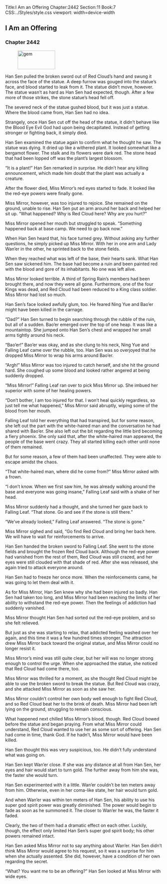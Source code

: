 Title:I Am an Offering 
Chapter:2442 
Section:11 
Book:7 
CSS:../Styles/style.css 
viewport: width=device-width
  
## I Am an Offering
### Chapter 2442
  
<figure>
	<img src="../Images/gem.gif" alt="gem" id="gem" width="120" height="60" />
</figure>
  

  
Han Sen pulled the broken sword out of Red Cloud’s hand and swung it across the face of the statue. A deep furrow was gouged into the statue’s face, and blood started to leak from it. The statue didn’t move, however. The statue wasn’t as hard as Han Sen had expected, though. After a few more of those strikes, the stone statue’s head fell off.

The severed neck of the statue gushed blood, but it was just a statue. Where the blood came from, Han Sen had no idea.

Strangely, once Han Sen cut off the head of the statue, it didn’t behave like the Blood Eye Evil God had upon being decapitated. Instead of getting stronger or fighting back, it simply died.

Han Sen examined the statue again to confirm what he thought he saw. The statue was dying. It dried up like a withered plant. It looked somewhat like a bergamot flower. The stalk and its flowers were dark red. The stone head that had been lopped off was the plant’s largest blossom.

“It is a plant!” Han Sen remarked in surprise. He didn’t hear any killing announcement, which made him doubt that the plant was actually a creature.

After the flower died, Miss Mirror’s red eyes started to fade. It looked like the red-eye powers were finally gone.

Miss Mirror, however, was too injured to rejoice. She remained on the ground, unable to rise. Han Sen put an arm around her back and helped her sit up. “What happened? Why is Red Cloud here? Why are you hurt?”

Miss Mirror opened her mouth but struggled to speak. “Something happened back at base camp. We need to go back now.”

When Han Sen heard that, his face turned grey. Without asking any further questions, he simply picked up Miss Mirror. With her in one arm and Lady Wan’er in the other, he sprinted back to the stone fields.

When they reached what was left of the base, their hearts sank. What Han Sen saw sickened him. The base had become a ruin and been painted red with the blood and gore of its inhabitants. No one was left alive.

Miss Mirror looked terrible. A third of Spring Rain’s members had been brought there, and now they were all gone. Furthermore, one of the four Kings was dead, and Red Cloud had been reduced to a King class soldier. Miss Mirror had lost so much.

Han Sen’s face looked awfully glum, too. He feared Ning Yue and Bao’er might have been killed in the carnage.

“Dad?” Han Sen turned to begin searching through the rubble of the ruin, but all of a sudden. Bao’er emerged over the top of one heap. It was like a mountaintop. She jumped onto Han Sen’s chest and wrapped her small arms tightly around his neck.

“Bao’er!” Bao’er was okay, and as she clung to his neck, Ning Yue and Falling Leaf came over the rubble, too. Han Sen was so overjoyed that he dropped Miss Mirror to wrap his arms around Bao’er.

“Argh!” Miss Mirror was too injured to catch herself, and she hit the ground hard. She coughed up some blood and looked rather angered at being suddenly dropped.

“Miss Mirror!” Falling Leaf ran over to pick Miss Mirror up. She imbued her superior with some of her healing powers.

“Don’t bother, I am too injured for that. I won’t heal quickly regardless, so just tell me what happened,” Miss Mirror said abruptly, wiping some of the blood from her mouth.

Falling Leaf told her everything that had transpired, but for some reason, she left out the part with the white-haired man and the conversation he had shared with Bao’er. She also left out the bit regarding the little bird becoming a fiery phoenix. She only said that, after the white-haired man appeared, the people of the base went crazy. They all started killing each other until none of them remained.

But for some reason, a few of them had been unaffected. They were able to escape amidst the chaos.

“That white-haired man, where did he come from?” Miss Mirror asked with a frown.

“I don’t know. When we first saw him, he was already walking around the base and everyone was going insane,” Falling Leaf said with a shake of her head.

Miss Mirror suddenly had a thought, and she turned her gaze back to Falling Leaf. “That stone. Go and see if the stone is still there.”

“We’ve already looked,” Falling Leaf answered. “The stone is gone.”

Miss Mirror sighed and said, “Go find Red Cloud and bring her back here. We will have to wait for reinforcements to arrive.

Han Sen handed the broken sword to Falling Leaf. She went to the stone fields and brought the frozen Red Cloud back. Although the red-eye power had vanished from the rest of them, Red Cloud was still crazed, and her eyes were still clouded with that shade of red. After she was released, she again tried to attack everyone around.

Han Sen had to freeze her once more. When the reinforcements came, he was going to let them deal with it.

As for Miss Mirror, Han Sen knew why she had been injured so badly. Han Sen had taken too long, and Miss Mirror had been reaching the limits of her ability to withstand the red-eye power. Then the feelings of addiction had suddenly vanished.

Miss Mirror thought Han Sen had sorted out the red-eye problem, and so she felt relieved.

But just as she was starting to relax, that addicted feeling washed over her again, and this time it was a few hundred times stronger. The attraction drew Miss Mirror back toward the original statue, and Miss Mirror could no longer resist it.

Miss Mirror’s mind was still quite clear, but her will was no longer strong enough to control the urge. When she approached the statue, she noticed that Red Cloud had come there, too.

Miss Mirror was thrilled for a moment, as she thought Red Cloud might be able to use the broken sword to break the statue. But Red Cloud was crazy, and she attacked Miss Mirror as soon as she saw her.

Miss Mirror couldn’t control her own body well enough to fight Red Cloud, and so Red Cloud beat her to the brink of death. Miss Mirror had been left lying on the ground, struggling to remain conscious.

What happened next chilled Miss Mirror’s blood, though. Red Cloud bowed before the statue and began praying. From what Miss Mirror could understand, Red Cloud wanted to use her as some sort of offering. Han Sen had come in time, thank God. If he hadn’t, Miss Mirror would have been killed.

Han Sen thought this was very suspicious, too. He didn’t fully understand what was going on.

Han Sen kept Wan’er close. If she was any distance at all from Han Sen, her eyes and hair would start to turn gold. The further away from him she was, the faster she would turn.

Han Sen experimented with it a little. Wan’er couldn’t be ten meters away from him. Otherwise, even in her coma-like state, her hair would turn gold.

And when Wan’er was within ten meters of Han Sen, his ability to use his super god spirit power was greatly diminished. The power would begin to fade as soon as he summoned it. The closer to Wan’er he was, the faster it faded.

Clearly, the two of them had a dramatic effect on each other. Luckily, though, the effect only limited Han Sen’s super god spirit body; his other powers remained intact.

Han Sen asked Miss Mirror not to say anything about Wan’er. Han Sen didn’t think Miss Mirror would agree to his request, so it was a surprise for him when she actually assented. She did, however, have a condition of her own regarding the secret.

“What? You want me to be an offering?” Han Sen looked at Miss Mirror with wide eyes.